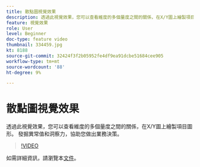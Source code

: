 ```yaml
---
title: 散點圖視覺效果
description: 透過此視覺效果，您可以查看維度的多個量度之間的關係，在X/Y圖上繪製項目圖形。 發掘異常值和洞察力，協助您做出業務決策。
feature: 視覺效果
role: User
level: Beginner
doc-type: feature video
thumbnail: 334459.jpg
kt: 8188
source-git-commit: 32424f3f2b05952fe4df9ea91dcbe51684cee905
workflow-type: tm+mt
source-wordcount: '88'
ht-degree: 9%

---
```



# 散點圖視覺效果

透過此視覺效果，您可以查看維度的多個量度之間的關係，在X/Y圖上繪製項目圖形。 發掘異常值和洞察力，協助您做出業務決策。

>[!VIDEO](https://video.tv.adobe.com/v/334459/?quality=12&learn=on)

如需詳細資訊，請瀏覽本[文件](https://experienceleague.adobe.com/docs/analytics/analyze/analysis-workspace/visualizations/scatterplot.html?lang=en)。
